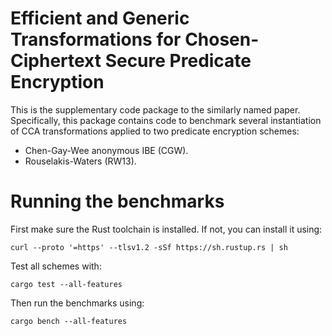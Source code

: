 # Efficient and Generic Transformations for Chosen-Ciphertext Secure Predicate Encryption

This is the supplementary code package to the similarly named paper.
Specifically, this package contains code to benchmark several instantiation of
CCA transformations applied to two predicate encryption schemes:

- Chen-Gay-Wee anonymous IBE (CGW).
- Rouselakis-Waters (RW13).

# Running the benchmarks

First make sure the Rust toolchain is installed.
If not, you can install it using:

```
curl --proto '=https' --tlsv1.2 -sSf https://sh.rustup.rs | sh
```

Test all schemes with:

```
cargo test --all-features
```

Then run the benchmarks using:

```
cargo bench --all-features
```
